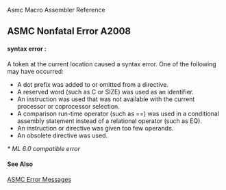 Asmc Macro Assembler Reference

## ASMC Nonfatal Error A2008

#### syntax error :

A token at the current location caused a syntax error. One of the following may have occurred:

*   A dot prefix was added to or omitted from a directive.
*   A reserved word (such as C or SIZE) was used as an identifier.
*   An instruction was used that was not available with the current processor or coprocessor selection.
*   A comparison run-time operator (such as ==) was used in a conditional assembly statement instead of a relational operator (such as EQ).
*   An instruction or directive was given too few operands.
*   An obsolete directive was used.

_* ML 6.0 compatible error_

#### See Also

[ASMC Error Messages](readme.md)